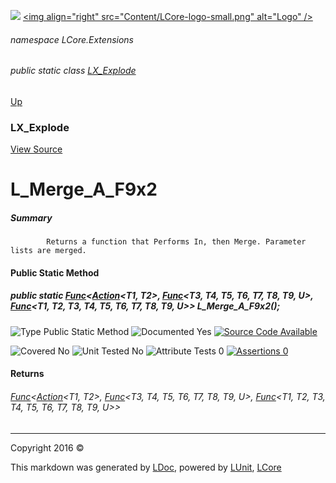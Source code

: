![](Content/LCore-banner-small.png "")
[&lt;img align=&quot;right&quot; src=&quot;Content/LCore-logo-small.png&quot; alt=&quot;Logo&quot; /&gt;](../README.md)

###### namespace LCore.Extensions

###### public static class [LX_Explode](docs/LX_Explode.md)
[Up](docs/LX_Explode.md)

### LX_Explode
[View Source](Dynamic%20Code/CodeExplode/LX_Explode.cs)

# L_Merge_A_F9x2

##### Summary

            Returns a function that Performs In, then Merge. Parameter lists are merged.
            

#### Public Static Method

##### public static <a href="https://msdn.microsoft.com/en-us/library/bb534647.aspx" alt="" target="_blank">Func</a>&lt;<a href="https://msdn.microsoft.com/en-us/library/bb549311.aspx" alt="" target="_blank">Action</a>&lt;T1, T2&gt;, <a href="https://msdn.microsoft.com/en-us/library/dd289456.aspx" alt="" target="_blank">Func</a>&lt;T3, T4, T5, T6, T7, T8, T9, U&gt;, <a href="https://msdn.microsoft.com/en-us/library/dd386894.aspx" alt="" target="_blank">Func</a>&lt;T1, T2, T3, T4, T5, T6, T7, T8, T9, U&gt;&gt; L_Merge_A_F9x2();

![Type Public Static Method](http://b.repl.ca/v1/Type-Public%20Static%20Method-blue.png "")     ![Documented Yes](http://b.repl.ca/v1/Documented-Yes-brightgreen.png "") [![Source Code Available](http://b.repl.ca/v1/Source%20Code-Available-brightgreen.png "")](Dynamic%20Code/CodeExplode/LX_Explode.cs#L433)

![Covered No](http://b.repl.ca/v1/Covered-No-red.png "") ![Unit Tested No](http://b.repl.ca/v1/Unit%20Tested-No-lightgrey.png "") ![Attribute Tests 0](http://b.repl.ca/v1/Attribute%20Tests-0-lightgrey.png "") [![Assertions 0](http://b.repl.ca/v1/Assertions-0-lightgrey.png "")](Dynamic%20Code/CodeExplode/LX_Explode.cs)

#### Returns

###### <a href="https://msdn.microsoft.com/en-us/library/bb534647.aspx" alt="" target="_blank">Func</a>&lt;<a href="https://msdn.microsoft.com/en-us/library/bb549311.aspx" alt="" target="_blank">Action</a>&lt;T1, T2&gt;, <a href="https://msdn.microsoft.com/en-us/library/dd289456.aspx" alt="" target="_blank">Func</a>&lt;T3, T4, T5, T6, T7, T8, T9, U&gt;, <a href="https://msdn.microsoft.com/en-us/library/dd386894.aspx" alt="" target="_blank">Func</a>&lt;T1, T2, T3, T4, T5, T6, T7, T8, T9, U&gt;&gt;



---

Copyright 2016 &copy; [](../README.md) [](../TableOfContents.md)

This markdown was generated by [LDoc](https://github.com/CodeSingularity/LDoc), powered by [LUnit](https://github.com/CodeSingularity/LUnit), [LCore](https://github.com/CodeSingularity/LCore)
